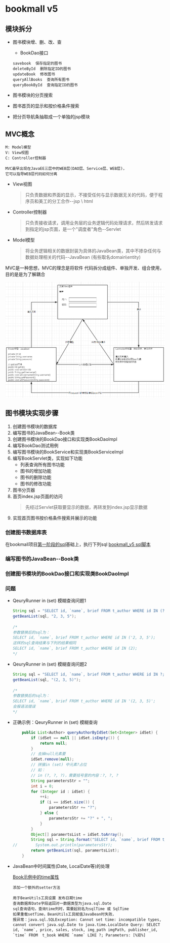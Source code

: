 bookmall v5
==

## 模块拆分
* 图书模块增、删、改、查

    * BookDao接口
    ```text
    savebook  保存指定的图书
    deleteById  删除指定ID的图书
    updateBook  修改图书
    queryAllBooks  查询所有图书
    queryBookById  查询指定ID的图书
    ```

* 图书模块的分页搜索
* 图书首页的显示和按价格条件搜索
* 把分页导航条抽取成一个单独的jsp模块

## MVC概念
```text
M: Model模型
V: View视图
C: Controller控制器

MVC最早出现在JavaEE三层中的WEB层(DAO层、Service层、WEB层)，
它可以指导WEB层代码如何分离
```

* View视图
    >只负责数据和界面的显示，不接受任何与显示数据无关的代码，便于程序员和美工的分工合作--jsp \ html

* Controller控制器
    >只负责接收请求，调用业务层的业务逻辑代码处理请求，然后转发请求到指定的jsp页面，是一个"调度者"角色--Servlet

* Model模型
    >将业务逻辑相关的数据封装为具体的JavaBean类，其中不掺杂任何与数据处理相关的代码--JavaBean (有些取名domain\entity)

MVC是一种思想，MVC的理念是将软件 代码拆分成组件、单独开发、组合使用，目的是是为了解耦合

![](../images/bookmall/bm5_01.png)

## 图书模块实现步骤
1. 创建图书模块的数据库
2. 编写图书的JavaBean--Book类
3. 创建图书模块的BookDao接口和实现类BookDaoImpl
4. 编写BookDao测试用例
5. 编写图书模块的BookService和实现类BookServiceImpl
6. 编写BookServlet类，实现如下功能
    * 列表查询所有图书功能
    * 图书的增加功能
    * 图书的删除功能
    * 图书的修改功能
7. 图书分页器
8. 首页index.jsp页面的访问
    >先经过Servlet获取要显示的数据，再转发到index.jsp显示数据
9. 实现首页图书按价格条件搜索并展示的功能

### 创建图书数据库表
在bookmall项目[第一阶段的sql](../bookmall/sql/bookmall.sql)基础上，执行下列sql
[bookmall_v5 sql脚本](sql/bookmall_v5.sql)

### 编写图书的JavaBean--Book类


### 创建图书模块的BookDao接口和实现类BookDaoImpl


### 问题
* QeuryRunner in (set) 模糊查询问题1
    ```java
    String sql = "SELECT id, `name`, brief FROM t_author WHERE id IN (?);";
    getBeanList(sql, "2, 3, 5");
    
    /* 
    参数替换后的sql为：
    SELECT id, `name`, brief FROM t_author WHERE id IN ('2, 3, 5');
    这样的sql查询结果与下列的结果相同
    SELECT id, `name`, brief FROM t_author WHERE id IN (2);
    */
    ```

* QeuryRunner in (set) 模糊查询问题2
    ```java
    String sql = "SELECT id, `name`, brief FROM t_author WHERE id IN ?;";
    getBeanList(sql, "(2, 3, 5)");
    
    /*
    参数替换后的sql为：
    SELECT id, `name`, brief FROM t_author WHERE id IN '(2, 3, 5)';
    会报语法错误
    */
    ```

* 正确示例：QeuryRunner in (set) 模糊查询
    ```java
        public List<Author> queryAuthorByIdSet(Set<Integer> idSet) {
            if (idSet == null || idSet.isEmpty()) {
                return null;
            }
            // 去掉null元素要
            idSet.remove(null);
            // 拼接in (set) 中元素?占位
            // 如：
            // in (?, ?, ?)，需要括号里的内容：?, ?, ?
            String parametersStr = "";
            int i = 0;
            for (Integer id : idSet) {
                ++i;
                if (i == idSet.size()) {
                    parametersStr += "?";
                } else {
                    parametersStr += "?" + ", ";
                }
            }
            Object[] paramertsList = idSet.toArray();
            String sql = String.format("SELECT id, `name`, brief FROM t_author WHERE id IN (%s);", parametersStr);
    //        System.out.println(parametersStr);
            return getBeanList(sql, paramertsList);
        }
    ```
* JavaBean中时间属性(Date, LocalDate等)的处理

    [Book示例中的time属性](src/com/bookmall/bean/Book.java)
    ```test
    添加一个额外的setter方法
    
    用于BeanUtils工具设置 发布日期time
    查询数据库Date字段返回对一数据类型为java.sql.Date
    sql查询语句，查询time列时，需要起别名为sqlTime 或 SqlTime
    如果重载setTime，BeanUtils工具赋值JavaBean时失败，
    报异常：java.sql.SQLException: Cannot set time: incompatible types, cannot convert java.sql.Date to java.time.LocalDate Query: SELECT id, `name`, price, sales, stock, img_path imgPath, publisher_id, `time` FROM  t_book WHERE `name` LIKE ?; Parameters: [%双%]
    ```